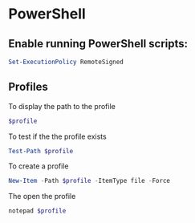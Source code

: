 # PowerShell

## Enable running PowerShell scripts:

```powershell
Set-ExecutionPolicy RemoteSigned
```
## Profiles

To display the path to the profile

```powershell
$profile
```

To test if the the profile exists

```powershell
Test-Path $profile
```

To create a profile

```powershell
New-Item -Path $profile -ItemType file -Force
```

The open the profile

```powershell
notepad $profile
```
